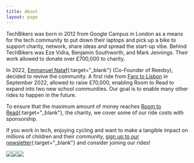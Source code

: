 ```yaml
---
title: About
layout: page
---
```


TechBikers was born in 2012 from Google Campus in London as a means for the tech community to put down their laptops and pick up a bike to support charity, network, share ideas and spread the start-up vibe. Behind TechBikers was Eze Vidra, Benjamin Southworth, and Mark Jennings. Their work allowed to donate over £700,000 to charity.

In 2022, [Emmanuel Nataf](https://www.linkedin.com/in/emmanuelnataf/){:target="\_blank"} (Co-Founder of Reedsy), decided to revive the community. A first ride from [Faro to Lisbon](/rides/faro-to-lisbon-2022) in September 2022, allowed to raise £70,000, enabling Room to Read to expand into two new school communities. Our goal is to enable many other rides to happen in the future.

To ensure that the maximum amount of money reaches [Room to Read](https://www.roomtoread.org/){:target="\_blank"}, the charity, we cover some of our ride costs with sponsorship.

If you work in tech, enjoying cycling and want to make a tangible impact on millions of children and their community, [sign up to our newsletter](http://eepurl.com/iaST0v){:target="\_blank"} and consider joining our rides!

![](/whatsapp-image-2022-07-05-at-5-53-15-pm.jpeg)![](/whatsapp-image-2022-07-05-at-5-53-16-pm.jpeg)![](/whatsapp-image-2022-07-05-at-5-53-15-pmb.jpeg)
